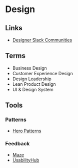 # Design

<!--
https://cycode.com
https://commandbar.com/
https://stepsize.com/
https://twingate.com/
https://henkiz.twingate.com/networks
https://zitadel.com/
https://personizely.net/

https://beta.openai.com/onboarding?next=%2Foverview -> Reproduce register

https://infrahq.com/
https://double.cloud/
https://app.bitrise.io/users/sign_up
https://linear.app/
https://spacelift.io/
https://braydoncoyer.dev/
https://appandflow.com/
https://dashboard.scrapingrobot.com/sign-up

https://rechain.co/

https://trilon.io/
https://app.gitbook.com/
https://raycast.com/
https://123d.one/

https://liveblocks.io/
https://liveblocks.io/docs

https://cosmos.network/
https://scale.com/
https://app.subsquid.io/aquarium/centrifuge-firesquid
https://zapper.fi/
https://wallet.keplr.app/
https://hellonext.co/
https://changer.io/
https://showwcase.com/
https://bandprotocol.com/
https://oasis.app/25977#Overview
https://metafy.gg/
https://miro.com/

https://circle.so/
https://try-stand.com/sign-up/
https://thefutur.com/
https://himalayas.app/
https://tidio.com/
https://hellolanding.com/
https://climb.care/
https://stint.co/
https://highnoteplatform.com/
https://figurehr.com/
https://coastpay.com/
https://oku.club/
https://signup.corellium.com/
https://capsulecrm.com/
https://launchdarkly.com/
https://unit.co/
https://ornikar.com/
https://replay.io/
https://avenue.so/
https://railz.ai/
https://attio.com/
https://saas-ui.dev/

https://connect.stripe.com/oauth/v2/authorize?response_type=code&client_id=ca_Lb8HJoZmN3mBjMEbmHrjh5lkrSLSr1FW&scope=read_write

login

https://cal.com/signup
https://app.s.unit.sh/signup
https://signup.corellium.com/
https://tidio.com/panel/register
-->

## Links

- [Designer Slack Communities](https://designerslack.community/)

## Terms

- Business Design
- Customer Experience Design
- Design Leadership
- Lean Product Design
- UI & Design System

## Tools

### Patterns

- [Hero Patterns](https://heropatterns.com)

### Feedback

- [Maze](https://maze.co/)
- [UsabilityHub](https://usabilityhub.com)
